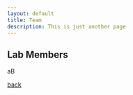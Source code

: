 ```yaml
---
layout: default
title: Team
description: This is just another page
---
```


## Lab Members

aB

[back](./)
